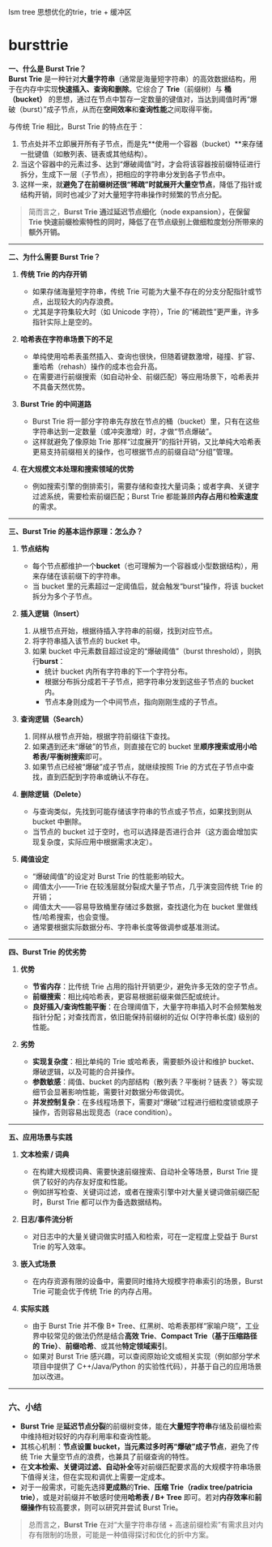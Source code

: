 lsm tree 思想优化的trie，trie + 缓冲区

# bursttrie

**一、什么是 Burst Trie？**  
**Burst Trie** 是一种针对**大量字符串**（通常是海量短字符串）的高效数据结构，用于在内存中实现**快速插入、查询和删除**。它综合了 **Trie**（前缀树）与 **桶（bucket）** 的思想，通过在节点中暂存一定数量的键值对，当达到阈值时再“爆破（burst）”成子节点，从而在**空间效率**和**查询性能**之间取得平衡。

与传统 Trie 相比，Burst Trie 的特点在于：

1. 节点处并不立即展开所有子节点，而是先**使用一个容器（bucket）**来存储一批键值（如散列表、链表或其他结构）。
2. 当这个容器中的元素过多、达到“爆破阈值”时，才会将该容器按前缀特征进行拆分，生成下一层（子节点），把相应的字符串分发到各子节点中。
3. 这样一来，就**避免了在前缀树还很“稀疏”时就展开大量空节点**，降低了指针或结构开销，同时也减少了对大量短字符串操作时频繁的节点分配。

> 简而言之，**Burst Trie 通过延迟节点细化（node expansion），在保留 Trie 快速前缀检索特性的同时，降低了在节点级别上做细粒度划分所带来的额外开销。**

---

**二、为什么需要 Burst Trie？**

1. **传统 Trie 的内存开销**

   - 如果存储海量短字符串，传统 Trie 可能为大量不存在的分支分配指针或节点，出现较大的内存浪费。
   - 尤其是字符集较大时（如 Unicode 字符），Trie 的“稀疏性”更严重，许多指针实际上是空的。

2. **哈希表在字符串场景下的不足**

   - 单纯使用哈希表虽然插入、查询也很快，但随着键数激增，碰撞、扩容、重哈希（rehash）操作的成本也会升高。
   - 在需要进行前缀搜索（如自动补全、前缀匹配）等应用场景下，哈希表并不具备天然优势。

3. **Burst Trie 的中间道路**

   - Burst Trie 将一部分字符串先存放在节点的桶（bucket）里，只有在这些字符串达到一定数量（或冲突激增）时，才做“节点爆破”。
   - 这样就避免了像原始 Trie 那样“过度展开”的指针开销，又比单纯大哈希表更易支持前缀相关的操作，也可根据节点的前缀自动“分组”管理。

4. **在大规模文本处理和搜索领域的优势**
   - 例如搜索引擎的倒排索引，需要存储和查找大量词条；或者字典、关键字过滤系统，需要检索前缀匹配；Burst Trie 都能兼顾**内存占用**和**检索速度**的需求。

---

**三、Burst Trie 的基本运作原理：怎么办？**

1. **节点结构**

   - 每个节点都维护一个**bucket**（也可理解为一个容器或小型数据结构），用来存储在该前缀下的字符串。
   - 当 bucket 里的元素超过一定阈值后，就会触发“burst”操作，将该 bucket 拆分为多个子节点。

2. **插入逻辑（Insert）**

   1. 从根节点开始，根据待插入字符串的前缀，找到对应节点。
   2. 将字符串插入该节点的 bucket 中。
   3. 如果 bucket 中元素数目超过设定的“爆破阈值”（burst threshold），则执行**burst**：
      - 统计 bucket 内所有字符串的下一个字符分布。
      - 根据分布拆分成若干子节点，把字符串分发到这些子节点的 bucket 内。
      - 节点本身则成为一个中间节点，指向刚刚生成的子节点。

3. **查询逻辑（Search）**

   1. 同样从根节点开始，根据字符前缀往下查找。
   2. 如果遇到还未“爆破”的节点，则直接在它的 bucket 里**顺序搜索或用小哈希表/平衡树搜索**即可。
   3. 如果节点已经被“爆破”成子节点，就继续按照 Trie 的方式在子节点中查找，直到匹配到字符串或确认不存在。

4. **删除逻辑（Delete）**

   - 与查询类似，先找到可能存储该字符串的节点或子节点，如果找到则从 bucket 中删除。
   - 当节点的 bucket 过于空时，也可以选择是否进行合并（这方面会增加实现复杂度，实际应用中根据需求决定）。

5. **阈值设定**
   - “爆破阈值”的设定对 Burst Trie 的性能影响较大。
   - 阈值太小——Trie 在较浅层就分裂成大量子节点，几乎演变回传统 Trie 的开销；
   - 阈值太大——容易导致桶里存储过多数据，查找退化为在 bucket 里做线性/哈希搜索，也会变慢。
   - 通常要根据实际数据分布、字符串长度等做调参或基准测试。

---

**四、Burst Trie 的优劣势**

1. **优势**

   - **节省内存**：比传统 Trie 占用的指针开销更少，避免许多无效的空子节点。
   - **前缀搜索**：相比纯哈希表，更容易根据前缀来做匹配或统计。
   - **良好插入/查询性能平衡**：在合理阈值下，大量字符串插入时不会频繁触发指针分配；对查找而言，依旧能保持前缀树的近似 O(字符串长度) 级别的性能。

2. **劣势**
   - **实现复杂度**：相比单纯的 Trie 或哈希表，需要额外设计和维护 bucket、爆破逻辑，以及可能的合并操作。
   - **参数敏感**：阈值、bucket 的内部结构（散列表？平衡树？链表？）等实现细节会显著影响性能，需要针对数据分布做调优。
   - **并发控制复杂**：在多线程场景下，需要对“爆破”过程进行细粒度锁或原子操作，否则容易出现竞态（race condition）。

---

**五、应用场景与实践**

1. **文本检索 / 词典**

   - 在构建大规模词典、需要快速前缀搜索、自动补全等场景，Burst Trie 提供了较好的内存友好度和性能。
   - 例如拼写检查、关键词过滤，或者在搜索引擎中对大量关键词做前缀匹配时，Burst Trie 都可以作为备选数据结构。

2. **日志/事件流分析**

   - 对日志中的大量关键词做实时插入和检索，可在一定程度上受益于 Burst Trie 的写入效率。

3. **嵌入式场景**

   - 在内存资源有限的设备中，需要同时维持大规模字符串索引的场景，Burst Trie 可能会优于传统 Trie 的内存占用。

4. **实际实践**
   - 由于 Burst Trie 并不像 B+ Tree、红黑树、哈希表那样“家喻户晓”，工业界中较常见的做法仍然是结合**高效 Trie**、**Compact Trie（基于压缩路径的 Trie）**、**前缀哈希**、或其他**特定领域索引**。
   - 如果对 Burst Trie 感兴趣，可以查阅原始论文或相关实现（例如部分学术项目中提供了 C++/Java/Python 的实验性代码），并基于自己的应用场景加以改进。

---

### 六、小结

- **Burst Trie** 是**延迟节点分裂**的前缀树变体，能在**大量短字符串**存储及前缀检索中维持相对较好的内存利用率和查询性能。
- 其核心机制：**节点设置 bucket，当元素过多时再“爆破”成子节点**，避免了传统 Trie 大量空节点的浪费，也兼具了前缀查询的特性。
- 在**文本检索、关键词过滤、自动补全**等对前缀匹配要求高的大规模字符串场景下值得关注，但在实现和调优上需要一定成本。
- 对于一般需求，可能先选择**更成熟**的**Trie**、**压缩 Trie（radix tree/patricia trie）**，或是对前缀并不敏感时使用**哈希表 / B+ Tree** 即可。若对**内存效率**和**前缀操作**有较高要求，则可以研究并尝试 Burst Trie。

> 总而言之，**Burst Trie** 在对“大量字符串存储 + 高速前缀检索”有需求且对内存有限制的场景，可能是一种值得探讨和优化的折中方案。
